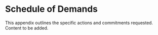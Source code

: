 # Schedule of Demands

This appendix outlines the specific actions and commitments requested. Content to be added.

